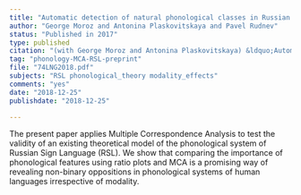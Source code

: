 ```yaml
---
title: "Automatic detection of natural phonological classes in Russian Sign Language"
author: "George Moroz and Antonina Plaskovitskaya and Pavel Rudnev"
status: "Published in 2017"
type: published
citation: "(with George Moroz and Antonina Plaskovitskaya) &ldquo;Automatic detection of natural phonological classes in Russian Sign Language.&rdquo; <a href=\"https://papers.ssrn.com/sol3/papers.cfm?abstract_id=3301213\"><em>Higher School of Economics Research Paper</em> No. WP BRP 74/LNG/2018</a>."
tag: "phonology-MCA-RSL-preprint"
file: "74LNG2018.pdf"
subjects: "RSL phonological_theory modality_effects"
comments: "yes"
date: "2018-12-25"
publishdate: "2018-12-25"

---
```



The present paper applies Multiple Correspondence Analysis to test the validity of an existing theoretical model of the phonological system of Russian Sign Language (RSL). We show that comparing the importance of phonological features using ratio plots and MCA is a promising way of revealing non-binary oppositions in phonological systems of human languages irrespective of modality.
